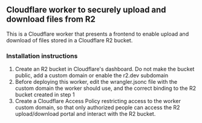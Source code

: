 ## Cloudflare worker to securely upload and download files from R2

This is a Cloudflare worker that presents a frontend to enable upload and download of files stored in a Cloudflare R2 bucket.

### Installation instructions

1. Create an R2 bucket in Cloudflare's dashboard. Do not make the bucket public, add a custom domain or enable the r2.dev subdomain
2. Before deploying this worker, edit the wrangler.jsonc file with the custom domain the worker should use, and the correct binding to the R2 bucket created in step 1
3. Create a Cloudflare Access Policy restricting access to the worker custom domain, so that only authorized people can access the R2 upload/download portal and interact with the R2 bucket.